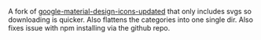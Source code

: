A fork of [google-material-design-icons-updated](https://github.com/cyberalien/google-material-design-icons-updated) that only includes svgs so downloading is quicker. Also flattens the categories into one single dir. Also fixes issue with npm installing via the github repo.
